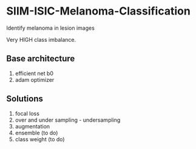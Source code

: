 # SIIM-ISIC-Melanoma-Classification
Identify melanoma in lesion images
  
Very HIGH class imbalance.  


## Base architecture
1. efficient net b0  
2. adam optimizer  


## Solutions  
1. focal loss  
2. over and under sampling - undersampling  
3. augmentation
4. ensemble (to do)
5. class weight (to do)
